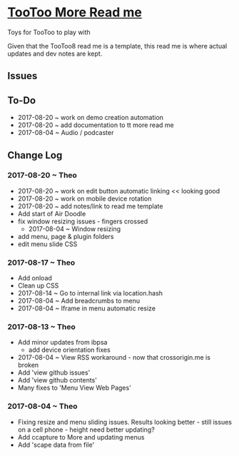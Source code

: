 <span style=display:none; >[You are now in a GitHub source code view - click this link to view Read Me file as a web page]( http://theo-armour.github.io/snippets/tootoo-more/#README.md "View file as a web page." ) </span>


[TooToo More Read me]( #README.md )
====

Toys for TooToo to play with

Given that the TooToo8 read me is a template, this read me is where actual updates and dev notes are kept.



## Issues




## To-Do

* 2017-08-20 ~ work on demo creation automation
* 2017-08-20 ~ add documentation to tt more read me
* 2017-08-04 ~ Audio / podcaster



## Change Log


### 2017-08-20 ~ Theo

* 2017-08-20 ~ work on edit button automatic linking  << looking good
* 2017-08-20 ~ work on mobile device rotation
* 2017-08-20 ~ add notes/link to read me template
* Add start of Air Doodle 
* fix window resizing issues - fingers crossed
	* 2017-08-04 ~ Window resizing
* add menu, page & plugin folders
* edit menu slide CSS

### 2017-08-17 ~ Theo

* Add onload
* Clean up CSS
* 2017-08-14 ~ Go to internal link via location.hash
* 2017-08-04 ~ Add breadcrumbs to menu
* 2017-08-04 ~ Iframe in menu automatic resize

### 2017-08-13 ~ Theo

* Add minor updates from ibpsa
	* add device orientation fixes
* 2017-08-04 ~ View RSS workaround - now that crossorigin.me is broken
* Add 'view github issues'
* Add 'view github contents'
* Many fixes to 'Menu View Web Pages'

### 2017-08-04 ~ Theo

* Fixing resize and menu sliding issues. Results looking better - still issues on a cell phone - height need better updating? 
* Add ccapture to More and updating menus
* Add 'scape data from file'
